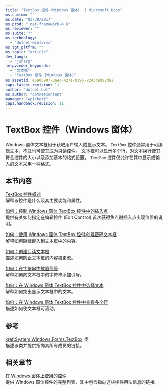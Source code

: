 ```yaml
---
title: "TextBox 控件（Windows 窗体） | Microsoft Docs"
ms.custom: ""
ms.date: "03/30/2017"
ms.prod: ".net-framework-4.6"
ms.reviewer: ""
ms.suite: ""
ms.technology: 
  - "dotnet-winforms"
ms.tgt_pltfrm: ""
ms.topic: "article"
dev_langs: 
  - "jsharp"
helpviewer_keywords: 
  - "文本框"
  - "TextBox 控件 [Windows 窗体]"
ms.assetid: e5a06987-8aec-4271-b196-2245ba992d62
caps.latest.revision: 11
author: "dotnet-bot"
ms.author: "dotnetcontent"
manager: "wpickett"
caps.handback.revision: 11
---
```

# TextBox 控件（Windows 窗体）
Windows 窗体文本框用于获取用户输入或显示文本。  `TextBox` 控件通常用于可编辑文本，不过也可使其成为只读控件。  文本框可以显示多个行，对文本换行使其符合控件的大小以及添加基本的格式设置。  `TextBox` 控件仅允许在其中显示或输入的文本采用一种格式。  
  
## 本节内容  
 [TextBox 控件概述](../../../../docs/framework/winforms/controls/textbox-control-overview-windows-forms.md)  
 解释该控件是什么及其主要功能和属性。  
  
 [如何：控制 Windows 窗体 TextBox 控件中的插入点](../../../../docs/framework/winforms/controls/how-to-control-the-insertion-point-in-a-windows-forms-textbox-control.md)  
 提供有关如何指定在编辑控件 \(Edit Control\) 首次获得焦点时插入点出现位置的说明。  
  
 [如何：使用 Windows 窗体 TextBox 控件创建密码文本框](../../../../docs/framework/winforms/controls/how-to-create-a-password-text-box-with-the-windows-forms-textbox-control.md)  
 解释如何隐藏键入到文本框中的内容。  
  
 [如何：创建只读文本框](../../../../docs/framework/winforms/controls/how-to-create-a-read-only-text-box-windows-forms.md)  
 描述如何防止文本框的内容被更改。  
  
 [如何：在字符串中放置引号](../../../../docs/framework/winforms/controls/how-to-put-quotation-marks-in-a-string-windows-forms.md)  
 解释如何向文本框中的字符串添加引号。  
  
 [如何：在 Windows 窗体 TextBox 控件中选择文本](../../../../docs/framework/winforms/controls/how-to-select-text-in-the-windows-forms-textbox-control.md)  
 解释如何突出显示文本框中的文本。  
  
 [如何：在 Windows 窗体 TextBox 控件中查看多个行](../../../../docs/framework/winforms/controls/how-to-view-multiple-lines-in-the-windows-forms-textbox-control.md)  
 描述如何使文本框可滚动。  
  
## 参考  
 <xref:System.Windows.Forms.TextBox> 类  
 描述该类并提供指向其所有成员的链接。  
  
## 相关章节  
 [在 Windows 窗体上使用的控件](../../../../docs/framework/winforms/controls/controls-to-use-on-windows-forms.md)  
 提供 Windows 窗体控件的完整列表，其中包含指向这些控件用法信息的链接。